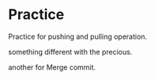 # Practice
Practice for pushing and pulling operation.

something different with the precious.

another for Merge commit.
